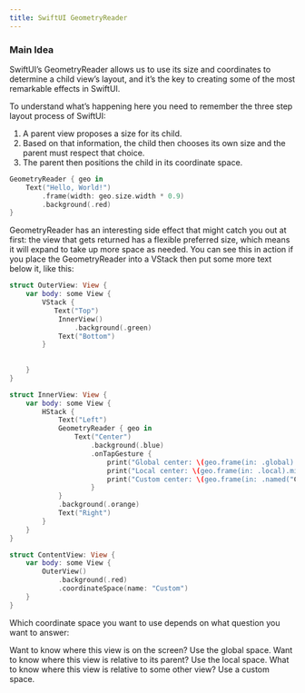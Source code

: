 ```yaml
---
title: SwiftUI GeometryReader
---
```


### Main Idea

SwiftUI’s GeometryReader allows us to use its size and coordinates to determine a child view’s layout, and it’s the key to creating some of the most remarkable effects in SwiftUI.

To understand what’s happening here you need to remember the three step layout process of SwiftUI:

1. A parent view proposes a size for its child.
2. Based on that information, the child then chooses its own size and the parent must respect that choice.
3. The parent then positions the child in its coordinate space.

```swift 
GeometryReader { geo in
    Text("Hello, World!")
        .frame(width: geo.size.width * 0.9)
        .background(.red)
}
```
GeometryReader has an interesting side effect that might catch you out at first: the view that gets returned has a flexible preferred size, which means it will expand to take up more space as needed. You can see this in action if you place the GeometryReader into a VStack then put some more text below it, like this:
```swift
struct OuterView: View {
    var body: some View {
        VStack {
           Text("Top")
            InnerView()
                .background(.green)
            Text("Bottom")
        }
        
            
    }
}

struct InnerView: View {
    var body: some View {
        HStack {
            Text("Left")
            GeometryReader { geo in
                Text("Center")
                    .background(.blue)
                    .onTapGesture {
                        print("Global center: \(geo.frame(in: .global).midX) x \(geo.frame(in: .global).midY))")
                        print("Local center: \(geo.frame(in: .local).midX) x \(geo.frame(in: .local).midY))")
                        print("Custom center: \(geo.frame(in: .named("Custom")).midX) x \(geo.frame(in: .named("Custom")).midY))")
                    }
            }
            .background(.orange)
            Text("Right")
        }
    }
}

struct ContentView: View {
    var body: some View {
        OuterView()
            .background(.red)
            .coordinateSpace(name: "Custom")
    }
}
```

Which coordinate space you want to use depends on what question you want to answer:

Want to know where this view is on the screen? Use the global space.
Want to know where this view is relative to its parent? Use the local space.
What to know where this view is relative to some other view? Use a custom space.
